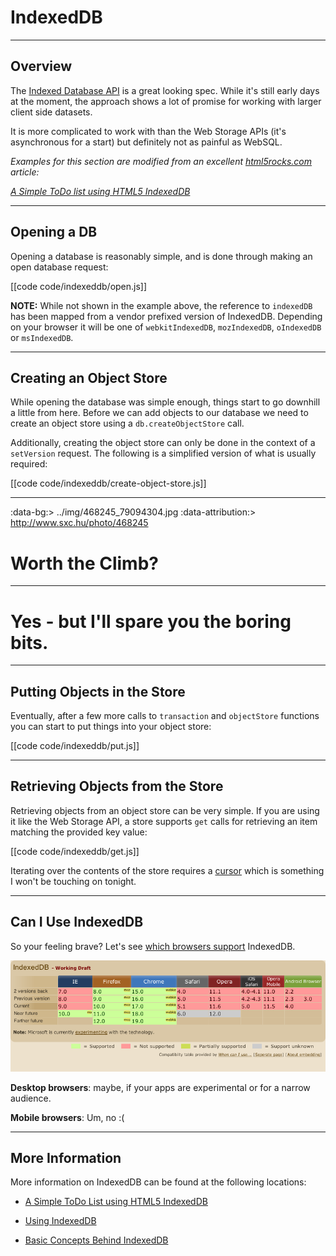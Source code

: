 # IndexedDB

---

## Overview

The [Indexed Database API](http://www.w3.org/TR/IndexedDB/) is a great looking spec.  While it's still early days at the moment, the approach shows a lot of promise for working with larger client side datasets.

It is more complicated to work with than the Web Storage APIs (it's asynchronous for a start) but definitely not as painful as WebSQL.

_Examples for this section are modified from an excellent [html5rocks.com](http://www.html5rocks.com/) article:_

_[A Simple ToDo list using HTML5 IndexedDB](http://www.html5rocks.com/en/tutorials/indexeddb/todo/)_

---

## Opening a DB

Opening a database is reasonably simple, and is done through making an open database request:

[[code code/indexeddb/open.js]]

__NOTE:__ While not shown in the example above, the reference to `indexedDB` has been mapped from a vendor prefixed version of IndexedDB.  Depending on your browser it will be one of `webkitIndexedDB`, `mozIndexedDB`, `oIndexedDB` or `msIndexedDB`.

---

## Creating an Object Store

While opening the database was simple enough, things start to go downhill a little from here.  Before we can add objects to our database we need to create an object store using a `db.createObjectStore` call.

Additionally, creating the object store can only be done in the context of a `setVersion` request.  The following is a simplified version of what is usually required:

[[code code/indexeddb/create-object-store.js]]

---
:data-bg:> ../img/468245_79094304.jpg
:data-attribution:> http://www.sxc.hu/photo/468245

# Worth the Climb?

---

# Yes - but I'll spare you the boring bits.

---

## Putting Objects in the Store

Eventually, after a few more calls to `transaction` and `objectStore` functions you can start to put things into your object store:

[[code code/indexeddb/put.js]]

---

## Retrieving Objects from the Store

Retrieving objects from an object store can be very simple.  If you are using it like the Web Storage API, a store supports `get` calls for retrieving an item matching the provided key value:

[[code code/indexeddb/get.js]]

Iterating over the contents of the store requires a [cursor](http://www.w3.org/TR/IndexedDB/#cursor-concept) which is something I won't be touching on tonight. 


---

## Can I Use IndexedDB

So your feeling brave?  Let's see [which browsers support](http://caniuse.com/#feat=indexeddb) IndexedDB.

![](../img/indexeddb.png)

__Desktop browsers__: maybe, if your apps are experimental or for a narrow audience.

__Mobile browsers__:  Um, no :(

---

## More Information

More information on IndexedDB can be found at the following locations:

- [A Simple ToDo List using HTML5 IndexedDB](http://www.html5rocks.com/en/tutorials/indexeddb/todo/)

- [Using IndexedDB](https://developer.mozilla.org/en/IndexedDB/Using_IndexedDB)

- [Basic Concepts Behind IndexedDB](https://developer.mozilla.org/en/IndexedDB/Basic_Concepts_Behind_IndexedDB)